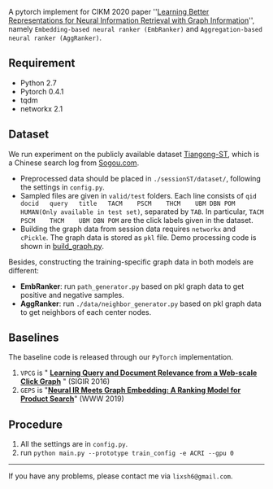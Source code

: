 A pytorch implement for CIKM 2020 paper ''[Learning Better Representations for Neural Information Retrieval with Graph Information](http://www.thuir.cn/group/~YQLiu/)'', namely `Embedding-based neural ranker (EmbRanker)` and `Aggregation-based neural ranker (AggRanker)`.

## Requirement
* Python 2.7
* Pytorch 0.4.1
* tqdm
* networkx 2.1

## Dataset
We run experiment on the publicly available dataset [Tiangong-ST](http://www.thuir.cn/tiangong-st/), which is a Chinese search log from [Sogou.com](sogou.com). 

*	Preprocessed data should be placed in `./sessionST/dataset/`, following the settings in `config.py`. 
* Sampled files are given in `valid/test` folders. Each line consists of `qid	docid	query	title	TACM	PSCM	THCM	UBM	DBN	POM	HUMAN(Only available in test set)`, separated by `TAB`. In particular, `TACM	PSCM	THCM	UBM	DBN	POM` are the click labels given in the dataset.
* Building the graph data from session data requires `networkx` and `cPickle`. The graph data is stored as `pkl` file. Demo processing code is shown in [build_graph.py](./sessionST/build_graph.py).

Besides, constructing the training-specific graph data in both models are different:

* **EmbRanker**: run `path_generator.py` based on pkl graph data to get positive and negative samples.
* **AggRanker**: run `./data/neighbor_generator.py` based on pkl graph data to get neighbors of each center nodes. 

## Baselines

The baseline code is released through our `PyTorch` implementation. 

1. `VPCG` is " [**Learning Query and Document Relevance from a Web-scale Click Graph**](http://www.yichang-cs.com/yahoo/SIGIR16_clickgraph.pdf) " (SIGIR 2016)
2. `GEPS` is "[**Neural IR Meets Graph Embedding: A Ranking Model for Product Search**](https://arxiv.org/pdf/1901.08286.pdf)" (WWW 2019)

## Procedure

1. All the settings are in `config.py`.
2. run `python main.py --prototype train_config -e ACRI --gpu 0`

----------------

If you have any problems, please contact me via `lixsh6@gmail.com`.

